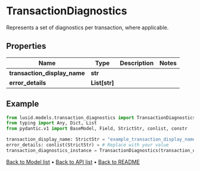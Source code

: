 # TransactionDiagnostics

Represents a set of diagnostics per transaction, where applicable.
## Properties
Name | Type | Description | Notes
------------ | ------------- | ------------- | -------------
**transaction_display_name** | **str** |  | 
**error_details** | **List[str]** |  | 
## Example

```python
from lusid.models.transaction_diagnostics import TransactionDiagnostics
from typing import Any, Dict, List
from pydantic.v1 import BaseModel, Field, StrictStr, conlist, constr

transaction_display_name: StrictStr = "example_transaction_display_name"
error_details: conlist(StrictStr) = # Replace with your value
transaction_diagnostics_instance = TransactionDiagnostics(transaction_display_name=transaction_display_name, error_details=error_details)

```

[Back to Model list](../README.md#documentation-for-models) &#8226; [Back to API list](../README.md#documentation-for-api-endpoints) &#8226; [Back to README](../README.md)


